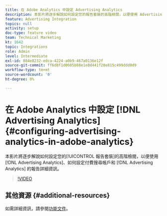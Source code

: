 ```yaml
---
title: 在 Adobe Analytics 中設定 Advertising Analytics
description: 本影片將逐步解說如何設定您的報告套裝的高階檢閱，以便使用 Advertising Analytics、如何設定付費搜尋帳戶和 Advertising Analytics 的報告詳細資訊。
feature: Advertising Integration
topics: null
activity: setup
doc-type: feature video
team: Technical Marketing
kt: 1642
topic: Integrations
role: Admin
level: Intermediate
exl-id: 884e8232-edca-4224-a0b9-467a0136e12f
source-git-commit: ff6d8f1d0605b88e1e8d441f28e815c499ddd0d9
workflow-type: tm+mt
source-wordcount: '0'
ht-degree: 0%

---
```


# 在 Adobe Analytics 中設定 [!DNL Advertising Analytics] {#configuring-advertising-analytics-in-adobe-analytics}

本影片將逐步解說如何設定您的[!UICONTROL 報告套裝]的高階檢閱，以便使用 [!DNL Advertising Analytics]、如何設定付費搜尋帳戶和 [!DNL Advertising Analytics] 的報告詳細資訊。

>[!VIDEO](https://video.tv.adobe.com/v/23119/?quality=12)

## 其他資源 {#additional-resources}

如需詳細資訊，請參閱[功能文件](https://experienceleague.adobe.com/docs/analytics/integration/advertising-analytics/overview.html?lang=zh-Hant)。
